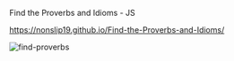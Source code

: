 Find the Proverbs and Idioms - JS 

https://nonslip19.github.io/Find-the-Proverbs-and-Idioms/




![find-proverbs](https://user-images.githubusercontent.com/88439875/151360515-ba62fc74-4dcd-472b-a69b-6d930ce5cbd1.gif)
